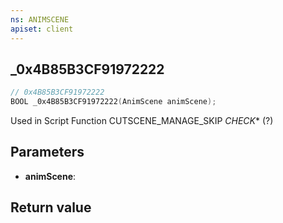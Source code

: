 ```yaml
---
ns: ANIMSCENE
apiset: client
---
```

## _0x4B85B3CF91972222

```c
// 0x4B85B3CF91972222
BOOL _0x4B85B3CF91972222(AnimScene animScene);
```

Used in Script Function CUTSCENE_MANAGE_SKIP
_CHECK_* (?)

## Parameters
* **animScene**:

## Return value
